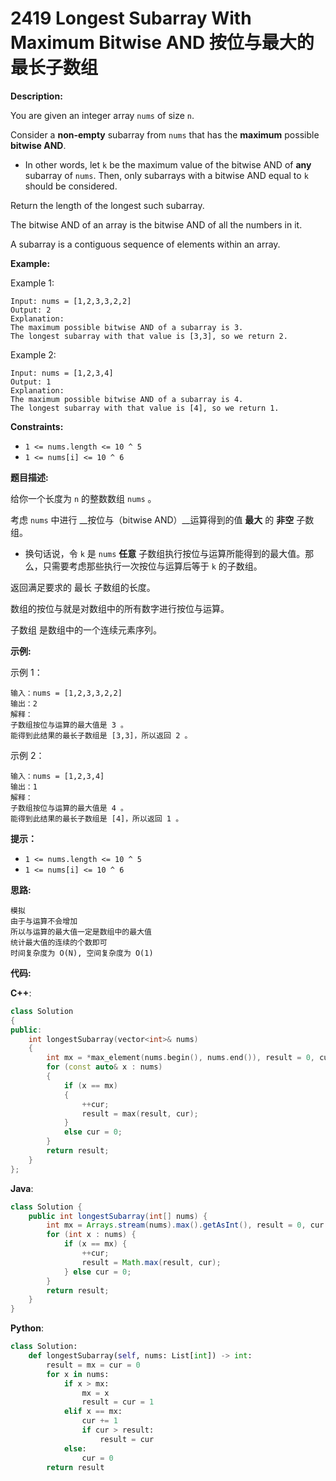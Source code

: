 # 2419 Longest Subarray With Maximum Bitwise AND 按位与最大的最长子数组

__Description:__

You are given an integer array `nums` of size `n`.

Consider a __non-empty__ subarray from `nums` that has the __maximum__ possible __bitwise AND__.

- In other words, let `k` be the maximum value of the bitwise AND of __any__ subarray of `nums`. Then, only subarrays with a bitwise AND equal to `k` should be considered.

Return the length of the longest such subarray.

The bitwise AND of an array is the bitwise AND of all the numbers in it.

A subarray is a contiguous sequence of elements within an array.

__Example:__

Example 1:

```text
Input: nums = [1,2,3,3,2,2]
Output: 2
Explanation:
The maximum possible bitwise AND of a subarray is 3.
The longest subarray with that value is [3,3], so we return 2.
```

Example 2:

```text
Input: nums = [1,2,3,4]
Output: 1
Explanation:
The maximum possible bitwise AND of a subarray is 4.
The longest subarray with that value is [4], so we return 1.
```

__Constraints:__

- `1 <= nums.length <= 10 ^ 5`
- `1 <= nums[i] <= 10 ^ 6`

__题目描述:__

给你一个长度为 `n` 的整数数组 `nums` 。

考虑 `nums` 中进行 __按位与（bitwise AND）__运算得到的值 __最大__ 的 __非空__ 子数组。

- 换句话说，令 `k` 是 `nums` __任意__ 子数组执行按位与运算所能得到的最大值。那么，只需要考虑那些执行一次按位与运算后等于 `k` 的子数组。

返回满足要求的 最长 子数组的长度。

数组的按位与就是对数组中的所有数字进行按位与运算。

子数组 是数组中的一个连续元素序列。

__示例:__

示例 1：

```text
输入：nums = [1,2,3,3,2,2]
输出：2
解释：
子数组按位与运算的最大值是 3 。
能得到此结果的最长子数组是 [3,3]，所以返回 2 。
```

示例 2：

```text
输入：nums = [1,2,3,4]
输出：1
解释：
子数组按位与运算的最大值是 4 。 
能得到此结果的最长子数组是 [4]，所以返回 1 。
```

__提示：__

- `1 <= nums.length <= 10 ^ 5`
- `1 <= nums[i] <= 10 ^ 6`

__思路:__

```text
模拟
由于与运算不会增加
所以与运算的最大值一定是数组中的最大值
统计最大值的连续的个数即可
时间复杂度为 O(N), 空间复杂度为 O(1)
```

__代码:__

__C++__:

```C++
class Solution 
{
public:
    int longestSubarray(vector<int>& nums) 
    {
        int mx = *max_element(nums.begin(), nums.end()), result = 0, cur = 0;
        for (const auto& x : nums) 
        {
            if (x == mx) 
            {
                ++cur;
                result = max(result, cur);
            } 
            else cur = 0;
        }
        return result;
    }
};
```

__Java__:

```Java
class Solution {
    public int longestSubarray(int[] nums) {
        int mx = Arrays.stream(nums).max().getAsInt(), result = 0, cur = 0;
        for (int x : nums) {
            if (x == mx) {
                ++cur;
                result = Math.max(result, cur);
            } else cur = 0;
        }
        return result;
    }
}
```

__Python__:

```Python
class Solution:
    def longestSubarray(self, nums: List[int]) -> int:
        result = mx = cur = 0
        for x in nums:
            if x > mx:
                mx = x
                result = cur = 1
            elif x == mx:
                cur += 1
                if cur > result:
                    result = cur
            else:
                cur = 0
        return result
```

